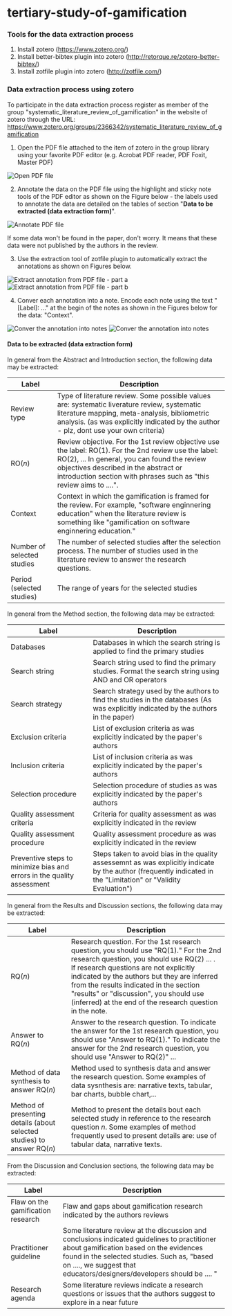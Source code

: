 # tertiary-study-of-gamification


### Tools for the data extraction process

1. Install zotero (https://www.zotero.org/)
2. Install better-bibtex plugin into zotero (http://retorque.re/zotero-better-bibtex/)
3. Install zotfile plugin into zotero (http://zotfile.com/)


### Data extraction process using zotero

To participate in the data extraction process register as member of the group "systematic_literature_review_of_gamification" in the website of zotero through the URL: https://www.zotero.org/groups/2366342/systematic_literature_review_of_gamification

1. Open the PDF file attached to the item of zotero in the group library using your favorite PDF editor (e.g. Acrobat PDF reader, PDF Foxit, Master PDF)

![Open PDF file](figs/01screenshot.png)

2. Annotate the data on the PDF file using the highlight and sticky note tools of the PDF editor as shown on the Figure below - the labels used to annotate the data are detailed on the tables of section "**Data to be extracted (data extraction form)**".

![Annotate PDF file](figs/02screenshot.png)

If some data won't be found in the paper, don't worry. It means that these data were not published by the authors in the review. 

3. Use the extraction tool of zotfile plugin to automatically extract the annotations as shown on Figures below.

![Extract annotation from PDF file - part a](figs/03screenshot.png)
![Extract annotation from PDF file - part b](figs/03screenshotb.png)

4. Conver each annotation into a note. Encode each note using the text "[Label]: ..." at the begin of the notes as shown in the Figures below for the data: "Context".

![Conver the annotation into notes](figs/04screenshot.png)
![Conver the annotation into notes](figs/04screenshotb.png)


#### Data to be extracted (data extraction form)

In general from the Abstract and Introduction section, the following data may be extracted:

| Label | Description |
|--------|----------|
| Review type | Type of literature review. Some possible values are: systematic liverature review, systematic literature mapping, meta-analysis, bibliometric analysis. (as was explicitly indicated by the author - plz, dont use your own criteria) |
| RO(_n_) | Review objective. For the 1st review objective use the label: RO(1). For the 2nd review use the label: RO(2), ... In general, you can found the review objectives described in the abstract or introduction section with phrases such as "this review aims to ....". |
| Context | Context in which the gamification is framed for the review. For example, "software enginnering education" when the literature review is something like "gamification on software enginnering education." |
| Number of selected studies | The number of selected studies after the selection process. The number of studies used in the literature review to answer the research questions. |
| Period (selected studies) | The range of years for the selected studies |

In general from the Method section, the following data may be extracted:

| Label | Description |
|--------|----------|
| Databases | Databases in which the search string is applied to find the primary studies |
| Search string | Search string used to find the primary studies. Format the search string using AND and OR operators |
| Search strategy | Search strategy used by the authors to find the studies in the databases (As was explicitly indicated by the authors in the paper) |
| Exclusion criteria | List of exclusion criteria as was explicitly indicated by the paper's authors |
| Inclusion criteria | List of inclusion criteria as was explicitly indicated by the paper's authors |
| Selection procedure | Selection procedure of studies as was explicitly indicated by the paper's authors |
| Quality assessment criteria | Criteria for quality assessment as was explicitly indicated in the review |
| Quality assessment procedure | Quality assessment procedure as was explicitly indicated in the review |
| Preventive steps to minimize bias and errors in the quality assessment | Steps taken to avoid bias in the quality assessemnt as was explicitly indicate by the author (frequently indicated in the "Limitation" or "Validity Evaluation") |

In general from the Results and Discussion sections, the following data may be extracted:
 
| Label | Description |
|--------|----------|
| RQ(_n_) | Research question. For the 1st research question, you should use "RQ(1)." For the 2nd research question, you should use RQ(2) ... . If research questions are not explicitly indicated by the authors but they are inferred from the results indicated in the section "results" or "discussion", you should use (inferred) at the end of the research question in the note. |
| Answer to RQ(_n_) | Answer to the research question. To indicate the answer for the 1st research question, you should use "Answer to RQ(1)." To indicate the answer for the 2nd research question, you should use "Answer to RQ(2)" ...  |
| Method of data synthesis to answer RQ(_n_) | Method used to synthesis data and answer the research question. Some examples of data sysnthesis are: narrative texts, tabular, bar charts, bubble chart,... |
| Method of presenting details (about selected studies) to answer RQ(_n_) | Method to present the details bout each selected study in reference to the research question _n_. Some examples of method frequently used to present details are: use of tabular data, narrative texts. |

From the Discussion and Conclusion sections, the following data may be extracted:  

| Label | Description |
|--------|----------|
| Flaw on the gamification research | Flaw  and gaps about gamification research indicated by the authors reviews |
| Practitioner guideline | Some literature review at the discussion and conclusions indicated guidelines to practitioner about gamification based on the evidences found in the selected studies. Such as, "based on ...., we suggest that educators/designers/developers should be .... " | 
| Research agenda | Some literature reviews indicate a research questions or issues that the authors suggest to explore in a near future |

